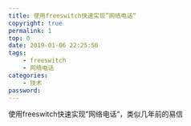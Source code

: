 ```yaml
---
title: 使用freeswitch快速实现”网络电话“
copyright: true
permalink: 1
top: 0
date: 2019-01-06 22:25:50
tags:
    - freeswitch
    - 网络电话
categories:
    - 技术
password:
---
```


使用freeswitch快速实现”网络电话“，类似几年前的易信